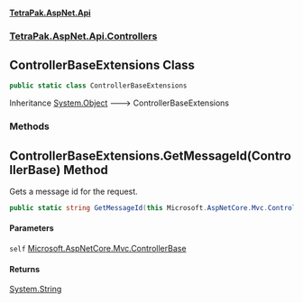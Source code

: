 #### [TetraPak.AspNet.Api](index.md 'index')
### [TetraPak.AspNet.Api.Controllers](TetraPak_AspNet_Api_Controllers.md 'TetraPak.AspNet.Api.Controllers')
## ControllerBaseExtensions Class
```csharp
public static class ControllerBaseExtensions
```

Inheritance [System.Object](https://docs.microsoft.com/en-us/dotnet/api/System.Object 'System.Object') &#129106; ControllerBaseExtensions  
### Methods
<a name='TetraPak_AspNet_Api_Controllers_ControllerBaseExtensions_GetMessageId(Microsoft_AspNetCore_Mvc_ControllerBase)'></a>
## ControllerBaseExtensions.GetMessageId(ControllerBase) Method
Gets a message id for the request.   
```csharp
public static string GetMessageId(this Microsoft.AspNetCore.Mvc.ControllerBase self);
```
#### Parameters
<a name='TetraPak_AspNet_Api_Controllers_ControllerBaseExtensions_GetMessageId(Microsoft_AspNetCore_Mvc_ControllerBase)_self'></a>
`self` [Microsoft.AspNetCore.Mvc.ControllerBase](https://docs.microsoft.com/en-us/dotnet/api/Microsoft.AspNetCore.Mvc.ControllerBase 'Microsoft.AspNetCore.Mvc.ControllerBase')  
  
#### Returns
[System.String](https://docs.microsoft.com/en-us/dotnet/api/System.String 'System.String')  
  
